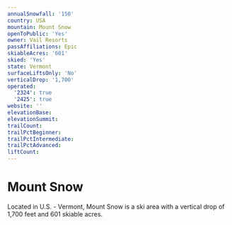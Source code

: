 ```yaml
---
annualSnowfall: '150'
country: USA
mountain: Mount Snow
openToPublic: 'Yes'
owner: Vail Resorts
passAffiliations: Epic
skiableAcres: '601'
skied: 'Yes'
state: Vermont
surfaceLiftsOnly: 'No'
verticalDrop: '1,700'
operated:
  '2324': true
  '2425': true
website: ''
elevationBase:
elevationSummit:
trailCount:
trailPctBeginner:
trailPctIntermediate:
trailPctAdvanced:
liftCount:
---
```



# Mount Snow

Located in U.S. - Vermont, Mount Snow is a ski area with a vertical drop of 1,700 feet and 601 skiable acres.

